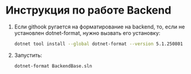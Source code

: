 ﻿# Инструкция по работе Backend

1. Если githook ругается на форматирование на backend, то, если не установлен dotnet-format, нужно вызвать его
   установку:

    ```bash
    dotnet tool install --global dotnet-format --version 5.1.250801
    ```

2. Запустить:

    ```bash
    dotnet-format BackendBase.sln
    ```
